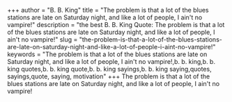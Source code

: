 +++
author = "B. B. King"
title = "The problem is that a lot of the blues stations are late on Saturday night, and like a lot of people, I ain't no vampire!"
description = "the best B. B. King Quote: The problem is that a lot of the blues stations are late on Saturday night, and like a lot of people, I ain't no vampire!"
slug = "the-problem-is-that-a-lot-of-the-blues-stations-are-late-on-saturday-night-and-like-a-lot-of-people-i-aint-no-vampire!"
keywords = "The problem is that a lot of the blues stations are late on Saturday night, and like a lot of people, I ain't no vampire!,b. b. king,b. b. king quotes,b. b. king quote,b. b. king sayings,b. b. king saying,quotes, sayings,quote, saying, motivation"
+++
The problem is that a lot of the blues stations are late on Saturday night, and like a lot of people, I ain't no vampire!
